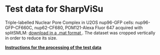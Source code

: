 # Test data for SharpViSu

Triple-labelled Nuclear Pore Complex in U2OS nup96-GFP cells: nup96-GFP-CF660C, nup62-CF680, POM121-Alexa Fluor 647 acquired with splitSMLM: <a href=https://github.com/andronovl/SharpViSu/raw/master/Data/SplitViSu/NPC-3colors-cropped.mat> download in a .mat format </a>. The dataset was cropped vertically in order to reduce its size.

<a href=https://github.com/andronovl/SharpViSu/blob/master/Data/SplitViSu/SplitViSu%20test%20data.pdf> <b> Instructions for the processing of the test data </b> </a>
